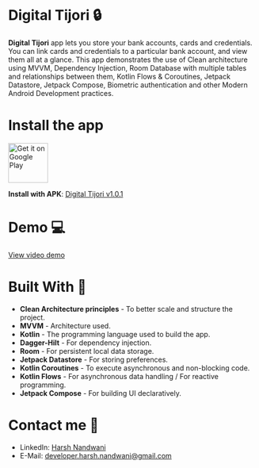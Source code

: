 # Digital Tijori :lock:
**Digital Tijori** app lets you store your bank accounts, cards and credentials. You can link cards and credentials to a particular bank account, and view them all at a glance.
This app demonstrates the use of Clean architecture using MVVM, Dependency Injection, Room Database with multiple tables and relationships between them, Kotlin Flows & Coroutines, Jetpack Datastore, Jetpack Compose, Biometric authentication and other Modern Android Development practices.

# Install the app

<a href="https://play.google.com/store/apps/details?id=com.harshnandwani.digitaltijori" target="_blank"><img alt="Get it on Google Play" src="https://play.google.com/intl/en_us/badges/images/generic/en-play-badge.png" height="80"/></a> 

**Install with APK**: [Digital Tijori v1.0.1](https://github.com/HarshNandwani/Digital-Tijori/releases/download/v1.0.1/digital_tijori_v1.0.1.apk)

# Demo :computer:

[View video demo](https://drive.google.com/file/d/1yH2jX4FqJBN6XXFcG6L69v5MnZtdxB6x/view)

# Built With :wrench:
- **Clean Architecture principles** - To better scale and structure the project.
- **MVVM** - Architecture used.
- **Kotlin** - The programming language used to build the app.
- **Dagger-Hilt** - For dependency injection.
- **Room** - For persistent local data storage.
- **Jetpack Datastore** - For storing preferences.
- **Kotlin Coroutines** - To execute asynchronous and non-blocking code.
- **Kotlin Flows** - For asynchronous data handling / For reactive programming.
- **Jetpack Compose** - For building UI declaratively.

# Contact me :email:
- LinkedIn: [Harsh Nandwani](https://www.linkedin.com/in/harsh-nandwani/)
- E-Mail: developer.harsh.nandwani@gmail.com
